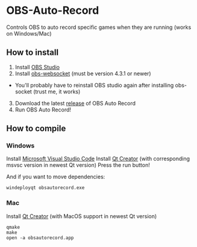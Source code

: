 # OBS-Auto-Record
Controls OBS to auto record specific games when they are running (works on Windows/Mac)

## How to install
1. Install [OBS Studio](https://obsproject.com/download)
2. Install [obs-websocket](https://github.com/Palakis/obs-websocket/releases) (must be version 4.3.1 or newer)
- You'll probably have to reinstall OBS studio again after installing obs-socket (trust me, it works)
3. Download the latest [release](https://github.com/DungFu/OBS-Auto-Record/releases) of OBS Auto Record
4. Run OBS Auto Record!

## How to compile
### Windows
Install [Microsoft Visual Studio Code](https://code.visualstudio.com/download)
Install [Qt Creator](https://www.qt.io/download) (with corresponding msvsc version in newest Qt version)
Press the run button!

And if you want to move dependencies:
```
windeployqt obsautorecord.exe
```
### Mac
Install [Qt Creator](https://www.qt.io/download) (with MacOS support in newest Qt version)
```
qmake
make
open -a obsautorecord.app
```
